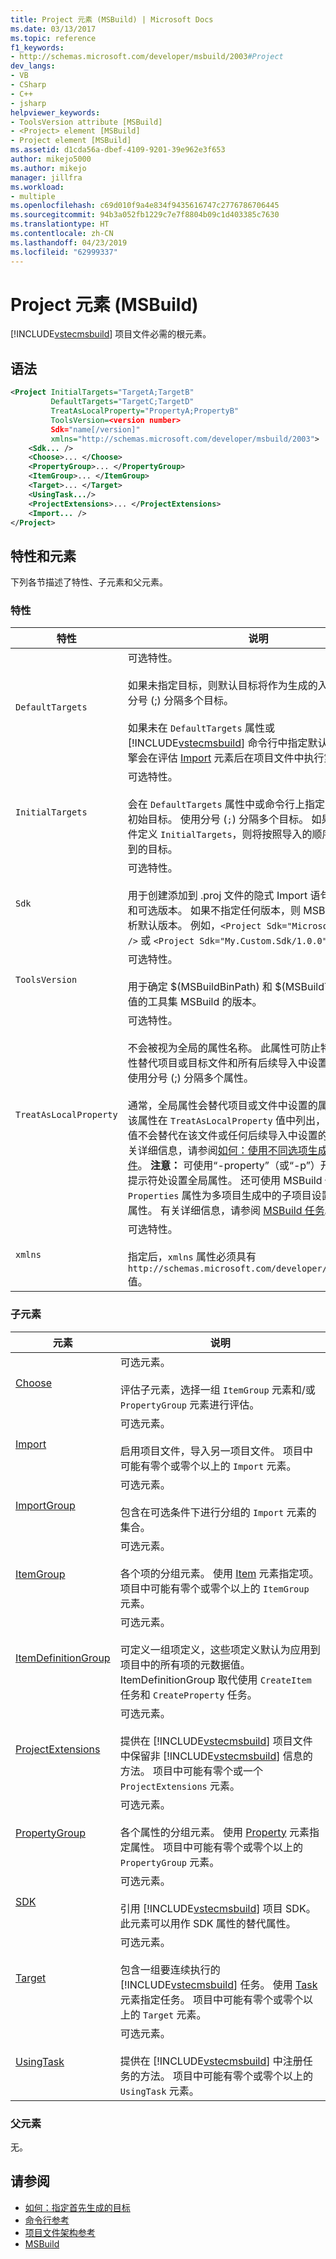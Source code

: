 ```yaml
---
title: Project 元素 (MSBuild) | Microsoft Docs
ms.date: 03/13/2017
ms.topic: reference
f1_keywords:
- http://schemas.microsoft.com/developer/msbuild/2003#Project
dev_langs:
- VB
- CSharp
- C++
- jsharp
helpviewer_keywords:
- ToolsVersion attribute [MSBuild]
- <Project> element [MSBuild]
- Project element [MSBuild]
ms.assetid: d1cda56a-dbef-4109-9201-39e962e3f653
author: mikejo5000
ms.author: mikejo
manager: jillfra
ms.workload:
- multiple
ms.openlocfilehash: c69d010f9a4e834f9435616747c2776786706445
ms.sourcegitcommit: 94b3a052fb1229c7e7f8804b09c1d403385c7630
ms.translationtype: HT
ms.contentlocale: zh-CN
ms.lasthandoff: 04/23/2019
ms.locfileid: "62999337"
---
```

# <a name="project-element-msbuild"></a>Project 元素 (MSBuild)
[!INCLUDE[vstecmsbuild](../extensibility/internals/includes/vstecmsbuild_md.md)] 项目文件必需的根元素。

## <a name="syntax"></a>语法

```xml
<Project InitialTargets="TargetA;TargetB"
         DefaultTargets="TargetC;TargetD"
         TreatAsLocalProperty="PropertyA;PropertyB"
         ToolsVersion=<version number>
         Sdk="name[/version]"
         xmlns="http://schemas.microsoft.com/developer/msbuild/2003">
    <Sdk... />
    <Choose>... </Choose>
    <PropertyGroup>... </PropertyGroup>
    <ItemGroup>... </ItemGroup>
    <Target>... </Target>
    <UsingTask.../>
    <ProjectExtensions>... </ProjectExtensions>
    <Import... />
</Project>
```

## <a name="attributes-and-elements"></a>特性和元素
 下列各节描述了特性、子元素和父元素。

### <a name="attributes"></a>特性

| 特性 | 说明 |
|------------------------| - |
| `DefaultTargets` | 可选特性。<br /><br /> 如果未指定目标，则默认目标将作为生成的入口点。 使用分号 (;) 分隔多个目标。<br /><br /> 如果未在 `DefaultTargets` 属性或 [!INCLUDE[vstecmsbuild](../extensibility/internals/includes/vstecmsbuild_md.md)] 命令行中指定默认目标，那么引擎会在评估 [Import](../msbuild/import-element-msbuild.md) 元素后在项目文件中执行第一个目标。 |
| `InitialTargets` | 可选特性。<br /><br /> 会在 `DefaultTargets` 属性中或命令行上指定的目标前运行初始目标。 使用分号 (`;`) 分隔多个目标。 如果多个导入文件定义 `InitialTargets`，则将按照导入的顺序运行所有提到的目标。 |
| `Sdk` | 可选特性。 <br /><br /> 用于创建添加到 .proj 文件的隐式 Import 语句的 SDK 名称和可选版本。 如果不指定任何版本，则 MSBuild 将尝试解析默认版本。  例如，`<Project Sdk="Microsoft.NET.Sdk" />` 或 `<Project Sdk="My.Custom.Sdk/1.0.0" />`。 |
| `ToolsVersion` | 可选特性。<br /><br /> 用于确定 $(MSBuildBinPath) 和 $(MSBuildToolsPath) 的值的工具集 MSBuild 的版本。 |
| `TreatAsLocalProperty` | 可选特性。<br /><br /> 不会被视为全局的属性名称。 此属性可防止特定命令行属性替代项目或目标文件和所有后续导入中设置的属性值。 使用分号 (;) 分隔多个属性。<br /><br /> 通常，全局属性会替代项目或文件中设置的属性值。 如果该属性在 `TreatAsLocalProperty` 值中列出，那么全局属性值不会替代在该文件或任何后续导入中设置的属性值。 有关详细信息，请参阅[如何：使用不同选项生成相同的源文件](../msbuild/how-to-build-the-same-source-files-with-different-options.md)。 **注意：** 可使用“-property”（或“-p”）开关，在命令提示符处设置全局属性。 还可使用 MSBuild 任务的 `Properties` 属性为多项目生成中的子项目设置或修改全局属性。 有关详细信息，请参阅 [MSBuild 任务](../msbuild/msbuild-task.md)。 |
| `xmlns` | 可选特性。<br /><br /> 指定后，`xmlns` 属性必须具有 `http://schemas.microsoft.com/developer/msbuild/2003` 值。 |

### <a name="child-elements"></a>子元素

| 元素 | 说明 |
| - | - |
| [Choose](../msbuild/choose-element-msbuild.md) | 可选元素。<br /><br /> 评估子元素，选择一组 `ItemGroup` 元素和/或 `PropertyGroup` 元素进行评估。 |
| [Import](../msbuild/import-element-msbuild.md) | 可选元素。<br /><br /> 启用项目文件，导入另一项目文件。 项目中可能有零个或零个以上的 `Import` 元素。 |
| [ImportGroup](../msbuild/importgroup-element.md) | 可选元素。<br /><br /> 包含在可选条件下进行分组的 `Import` 元素的集合。 |
| [ItemGroup](../msbuild/itemgroup-element-msbuild.md) | 可选元素。<br /><br /> 各个项的分组元素。 使用 [Item](../msbuild/item-element-msbuild.md) 元素指定项。 项目中可能有零个或零个以上的 `ItemGroup` 元素。 |
| [ItemDefinitionGroup](../msbuild/itemdefinitiongroup-element-msbuild.md) | 可选元素。<br /><br /> 可定义一组项定义，这些项定义默认为应用到项目中的所有项的元数据值。 ItemDefinitionGroup 取代使用 `CreateItem` 任务和 `CreateProperty` 任务。 |
| [ProjectExtensions](../msbuild/projectextensions-element-msbuild.md) | 可选元素。<br /><br /> 提供在 [!INCLUDE[vstecmsbuild](../extensibility/internals/includes/vstecmsbuild_md.md)] 项目文件中保留非 [!INCLUDE[vstecmsbuild](../extensibility/internals/includes/vstecmsbuild_md.md)] 信息的方法。 项目中可能有零个或一个 `ProjectExtensions` 元素。 |
| [PropertyGroup](../msbuild/propertygroup-element-msbuild.md) | 可选元素。<br /><br /> 各个属性的分组元素。 使用 [Property](../msbuild/property-element-msbuild.md) 元素指定属性。 项目中可能有零个或零个以上的 `PropertyGroup` 元素。 |
| [SDK](../msbuild/sdk-element-msbuild.md) | 可选元素。<br /><br /> 引用 [!INCLUDE[vstecmsbuild](../extensibility/internals/includes/vstecmsbuild_md.md)] 项目 SDK。  此元素可以用作 SDK 属性的替代属性。 |
| [Target](../msbuild/target-element-msbuild.md) | 可选元素。<br /><br /> 包含一组要连续执行的 [!INCLUDE[vstecmsbuild](../extensibility/internals/includes/vstecmsbuild_md.md)] 任务。 使用 [Task](../msbuild/task-element-msbuild.md) 元素指定任务。 项目中可能有零个或零个以上的 `Target` 元素。 |
| [UsingTask](../msbuild/usingtask-element-msbuild.md) | 可选元素。<br /><br /> 提供在 [!INCLUDE[vstecmsbuild](../extensibility/internals/includes/vstecmsbuild_md.md)] 中注册任务的方法。 项目中可能有零个或零个以上的 `UsingTask` 元素。 |

### <a name="parent-elements"></a>父元素
 无。

## <a name="see-also"></a>请参阅
- [如何：指定首先生成的目标](../msbuild/how-to-specify-which-target-to-build-first.md)
- [命令行参考](../msbuild/msbuild-command-line-reference.md)
- [项目文件架构参考](../msbuild/msbuild-project-file-schema-reference.md)
- [MSBuild](../msbuild/msbuild.md)

